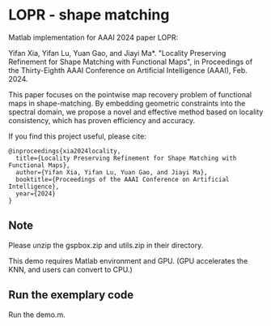 # LOPR - shape matching
Matlab implementation for AAAI 2024 paper LOPR:

Yifan Xia, Yifan Lu, Yuan Gao, and Jiayi Ma*. "Locality Preserving Refinement for Shape Matching with Functional Maps", in Proceedings of the Thirty-Eighth AAAI Conference on Artificial Intelligence (AAAI), Feb. 2024.

This paper focuses on the pointwise map recovery problem of functional maps in shape-matching. By embedding geometric constraints into the spectral domain, we propose a novel and effective method based on locality consistency, which has proven efficiency and accuracy.

If you find this project useful, please cite:

```
@inproceedings{xia2024locality,
  title={Locality Preserving Refinement for Shape Matching with Functional Maps},
  author={Yifan Xia, Yifan Lu, Yuan Gao, and Jiayi Ma},
  booktitle={Proceedings of the AAAI Conference on Artificial Intelligence},
  year={2024}
}
```

## Note
Please unzip the gspbox.zip and utils.zip in their directory.

This demo requires Matlab environment and GPU. (GPU accelerates the KNN, and users can convert to CPU.)

## Run the exemplary code
Run the demo.m.


